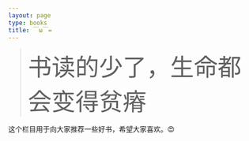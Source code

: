 ```yaml
---
layout: page
type: books
title: ￣ω￣=
---
```


<blockquote class="blockquote-center"><font size="7">书读的少了，生命都会变得贫瘠</font></blockquote>



这个栏目用于向大家推荐一些好书，希望大家喜欢。😍

